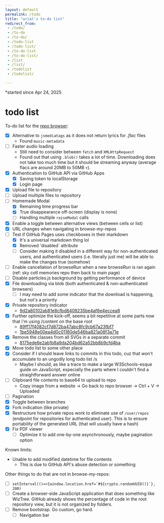 ```yaml
---
layout: default
permalink: /todo
title: "arial's to-do list"
redirect_from: 
 - /todo/
 - /to-do
 - /to-do/
 - /todo-list
 - /todo-list/
 - /to-do-list
 - /to-do-list/
 - /list
 - /list/
 - /todolist
 - /todolist/

---
```


*started since Apr 24, 2025

# todo list
To-do list for the [repo browser](/resources/explore-my-repos/):
- [x] Alternative to `jsmediatags` as it does not return lyrics for _.flac_ files
	- Found `music-metadata`
- [ ] Faster audio loading
	- Still need to consider between `fetch` and `XMLHttpRequest`
	- Found out that using `.blob()` takes a lot of time. Downloading does not take too much time but it should be streaming anyway (average flacs are around 20MB to 50MB 💀).
- [x] Authentication to GitHub API via GitHub Apps
	- [x] Saving token to localStorage
	- [x] Login page
- [x] Upload file to repository
- [ ] Upload multiple files to repository
- [ ] Homemade Modal
	- [x] Remaining time progress bar
	- [x] True disappearance off-screen (display is none)
	- [ ] Handling multiple `raiseModal` calls
- [x] Enable a toggle between alternative views (between cells or list)
- [x] URL changes when navigating in browse-my-repos
- [ ] Test if GitHub Pages uses checkboxes in their markdown
	- [x] It's a universal markdown thing lol
	- [x] Removed 'disabled` attribute
	- [ ] Consider making it disabled in a different way for non-authenticated users, and authenticated users (i.e. literally just me) will be able to make the changes true (somehow)
- [ ] Enable cancellation of browseRun when a new browseRun is ran again (ref: sky cotl memories repo then back to main page)
- [ ] Disable particles.js background by getting performance of device
- [x] File downloading via blob (both authenticated & non-authenticated browsers)
	- [ ] I may need to add some indicator that the download is happening, but not's a priority
- [x] Private repository indicator
	- [9d2a80102ab81e8cfbd8409235be4af6e4eccea8](https://github.com/arialhamed/arialhamed.github.io/commit/9d2a80102ab81e8cfbd8409235be4af6e4eccea8)
- [x] Further optimize the kick-off, seems a bit repetitive at some parts now that i'm using /content on the base root
	- [89ff17f4082cf7d872ba47abc8fc9cb67a23fbf7](https://github.com/arialhamed/arialhamed.github.io/commit/89ff17f4082cf7d872ba47abc8fc9cb67a23fbf7)
	- [1be5948e00ea4d0c01180de546ba821a08f3a71e](https://github.com/arialhamed/arialhamed.github.io/commit/1be5948e00ea4d0c01180de546ba821a08f3a71e)
- [x] Remove the classes from all SVGs in a separate commit
	- [8175ede6e2ab1b8a9da204bd62a52bb8b9cfd4ba](https://github.com/arialhamed/arialhamed.github.io/commit/8175ede6e2ab1b8a9da204bd62a52bb8b9cfd4ba)
- [x] Move todo list to some other place
- [x] Consider if I should leave links to commits in this todo, cuz that won't accumulate to an ungodly long todo list /s
	- Maybe I should, as like a trace to make a large W3Schools-esque guide on JavaScript, especially the parts where I couldn't find a straightforward answer online
- [ ] Clipboard file contents to base64 to upload to repo
	- Copy image from a website -> Go back to repo browser -> Ctrl + V -> Uploaded
- [ ] Pagination
- [x] Toggle between branches
- [x] Fork indication (like private)
- [x] Restructure how private repos work to eliminate use of `/user/repos` (endpoint for repositories for authenticated user). This is to ensure portability of the generated URL (that will usually have a hash)
- [x] Fix PDF viewer
	- [ ] Optimize it to add one-by-one asynchronously, maybe pagination option

Known limits:
- Unable to add modified datetime for file contents
	- This is due to GitHub API's abuse detection or something

Other things to do that are not in browse-my-repos:
- [ ] ```setInterval(()=>{window.location.href=`#${crypto.randomUUID()}`}, 200)```
- [ ] Create a browser-side JavaScript application that does something like WizTree. GitHub already shows the percentage of code in the root repository view, but it is not organized by folders.
- [ ] Remove bootstrap. Go custom, go hard.
	- [ ] Navigation bar